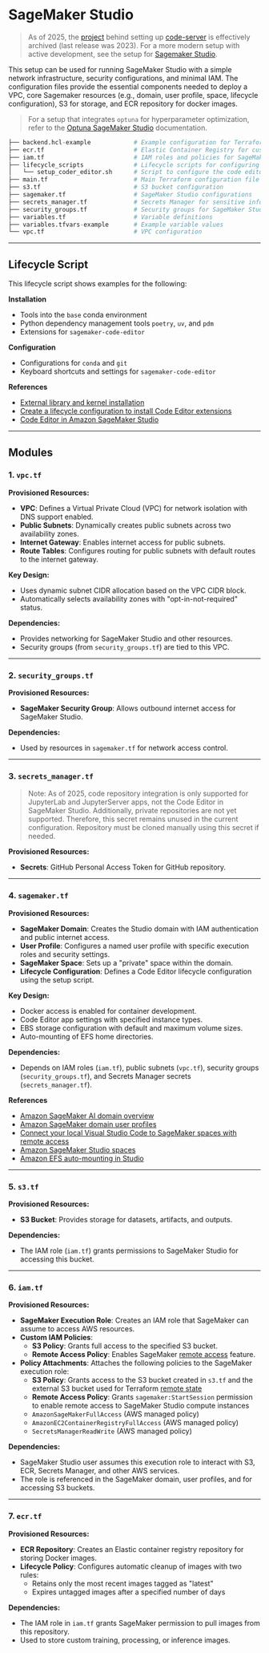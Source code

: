 # SageMaker Studio

> As of 2025, the [project](https://github.com/aws-samples/amazon-sagemaker-codeserver) behind setting up [code-server](https://github.com/coder/code-server) is effectively archived (last release was 2023). For a more modern setup with active development, see the setup for [Sagemaker Studio](https://docs.aws.amazon.com/sagemaker/latest/dg/studio-updated.html).

This setup can be used for running SageMaker Studio with a simple network infrastructure, security configurations, and minimal IAM. The configuration files provide the essential components needed to deploy a VPC, core Sagemaker resources (e.g., domain, user profile, space, lifecycle configuration), S3 for storage, and ECR repository for docker images.

> For a setup that integrates `optuna` for hyperparameter optimization, refer to the [Optuna SageMaker Studio](optuna_sagemaker_studio.md) documentation.

```python
├── backend.hcl-example            # Example configuration for Terraform backend
├── ecr.tf                         # Elastic Container Registry for custom Docker images
├── iam.tf                         # IAM roles and policies for SageMaker Studio
├── lifecycle_scripts              # Lifecycle scripts for configuring SageMaker Studio
│   └── setup_coder_editor.sh      # Script to configure the code editor environment
├── main.tf                        # Main Terraform configuration file
├── s3.tf                          # S3 bucket configuration
├── sagemaker.tf                   # SageMaker Studio configurations
├── secrets_manager.tf             # Secrets Manager for sensitive information
├── security_groups.tf             # Security groups for SageMaker Studio
├── variables.tf                   # Variable definitions
├── variables.tfvars-example       # Example variable values
└── vpc.tf                         # VPC configuration
```

---

## Lifecycle Script

This lifecycle script shows examples for the following:

**Installation**

- Tools into the `base` conda environment
- Python dependency management tools `poetry`, `uv`, and `pdm`
- Extensions for `sagemaker-code-editor`

**Configuration**

- Configurations for `conda` and `git`
- Keyboard shortcuts and settings for `sagemaker-code-editor`

**References**

- [External library and kernel installation](https://docs.aws.amazon.com/sagemaker/latest/dg/nbi-add-external.html)
- [Create a lifecycle configuration to install Code Editor extensions](https://docs.aws.amazon.com/sagemaker/latest/dg/code-editor-use-lifecycle-configurations-extensions.html)
- [Code Editor in Amazon SageMaker Studio](https://docs.aws.amazon.com/sagemaker/latest/dg/code-editor.html)

---

## Modules

### 1. **`vpc.tf`**

**Provisioned Resources:**

- **VPC**: Defines a Virtual Private Cloud (VPC) for network isolation with DNS support enabled.
- **Public Subnets**: Dynamically creates public subnets across two availability zones.
- **Internet Gateway**: Enables internet access for public subnets.
- **Route Tables**: Configures routing for public subnets with default routes to the internet gateway.

**Key Design:**

- Uses dynamic subnet CIDR allocation based on the VPC CIDR block.
- Automatically selects availability zones with "opt-in-not-required" status.

**Dependencies:**

- Provides networking for SageMaker Studio and other resources.
- Security groups (from `security_groups.tf`) are tied to this VPC.

---

### 2. **`security_groups.tf`**

**Provisioned Resources:**

- **SageMaker Security Group**: Allows outbound internet access for SageMaker Studio.

**Dependencies:**

- Used by resources in `sagemaker.tf` for network access control.

---

### 3. **`secrets_manager.tf`**

> Note: As of 2025, code repository integration is only supported for JupyterLab and JupyterServer apps, not the Code Editor in SageMaker Studio. Additionally, private repositories are not yet supported. Therefore, this secret remains unused in the current configuration. Repository must be cloned manually using this secret if needed.

**Provisioned Resources:**

- **Secrets**: GitHub Personal Access Token for GitHub repository.

---

### 4. **`sagemaker.tf`**

**Provisioned Resources:**

- **SageMaker Domain**: Creates the Studio domain with IAM authentication and public internet access.
- **User Profile**: Configures a named user profile with specific execution roles and security settings.
- **SageMaker Space**: Sets up a "private" space within the domain.
- **Lifecycle Configuration**: Defines a Code Editor lifecycle configuration using the setup script.

**Key Design:**

- Docker access is enabled for container development.
- Code Editor app settings with specified instance types.
- EBS storage configuration with default and maximum volume sizes.
- Auto-mounting of EFS home directories.

**Dependencies:**

- Depends on IAM roles (`iam.tf`), public subnets (`vpc.tf`), security groups (`security_groups.tf`), and Secrets Manager secrets (`secrets_manager.tf`).

**References**

- [Amazon SageMaker AI domain overview](https://docs.aws.amazon.com/sagemaker/latest/dg/gs-studio-onboard.html)
- [Amazon SageMaker domain user profiles](https://docs.aws.amazon.com/sagemaker/latest/dg/domain-user-profile.html)
- [Connect your local Visual Studio Code to SageMaker spaces with remote access](https://docs.aws.amazon.com/sagemaker/latest/dg/remote-access.html)
- [Amazon SageMaker Studio spaces](https://docs.aws.amazon.com/sagemaker/latest/dg/studio-updated-spaces.html)
- [Amazon EFS auto-mounting in Studio](https://docs.aws.amazon.com/sagemaker/latest/dg/studio-updated-automount.html)

---

### 5. **`s3.tf`**

**Provisioned Resources:**

- **S3 Bucket**: Provides storage for datasets, artifacts, and outputs.

**Dependencies:**

- The IAM role (`iam.tf`) grants permissions to SageMaker Studio for accessing this bucket.

---

### 6. **`iam.tf`**

**Provisioned Resources:**

- **SageMaker Execution Role**: Creates an IAM role that SageMaker can assume to access AWS resources.
- **Custom IAM Policies**:
  - **S3 Policy**: Grants full access to the specified S3 bucket.
  - **Remote Access Policy**: Enables SageMaker [remote access](https://docs.aws.amazon.com/sagemaker/latest/dg/remote-access-remote-setup.html) feature.
- **Policy Attachments**: Attaches the following policies to the SageMaker execution role:
  - **S3 Policy**: Grants access to the S3 bucket created in `s3.tf` and the external S3 bucket used for Terraform [remote state](https://developer.hashicorp.com/terraform/language/state/remote)
  - **Remote Access Policy**: Grants `sagemaker:StartSession` permission to enable remote access to SageMaker Studio compute instances
  - `AmazonSageMakerFullAccess` (AWS managed policy)
  - `AmazonEC2ContainerRegistryFullAccess` (AWS managed policy)
  - `SecretsManagerReadWrite` (AWS managed policy)

**Dependencies:**

- SageMaker Studio user assumes this execution role to interact with S3, ECR, Secrets Manager, and other AWS services.
- The role is referenced in the SageMaker domain, user profiles, and for accessing S3 buckets.

---

### 7. **`ecr.tf`**

**Provisioned Resources:**

- **ECR Repository**: Creates an Elastic container registry repository for storing Docker images.
- **Lifecycle Policy**: Configures automatic cleanup of images with two rules:
  - Retains only the most recent images tagged as "latest"
  - Expires untagged images after a specified number of days

**Dependencies:**

- The IAM role in `iam.tf` grants SageMaker permission to pull images from this repository.
- Used to store custom training, processing, or inference images.
